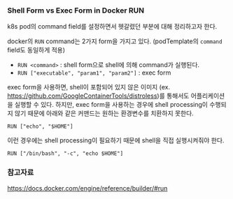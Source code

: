 ### Shell Form vs Exec Form in Docker RUN
k8s pod의 command field를 설정하면서 헷갈렸던 부분에 대해 정리하고자 한다.

docker의 `RUN` command는 2가지 form을 가지고 있다. (podTemplate의 `command` field도 동일하게 적용)
- `RUN <command>` : shell form으로 shell에 의해 command가 실행된다.
- `RUN ["executable", "param1", "param2"]` : exec form

exec form을 사용하면, shell이 포함되어 있지 않은 이미지 (ex. https://github.com/GoogleContainerTools/distroless)를 통해서도 어플리케이션을 실행할 수 있다.
하지만, exec form을 사용하는 경우에 shell processing이 수행되지 않기 때문에 아래와 같은 커맨드는 원하는 환경변수를 치환하지 못한다.
```
RUN ["echo", "$HOME"]
```

이런 경우에는 shell processing이 필요하기 때문에 shell을 직접 실행시켜줘야 한다.
```
RUN ["/bin/bash", "-c", "echo $HOME"]
```

### 참고자료
https://docs.docker.com/engine/reference/builder/#run
